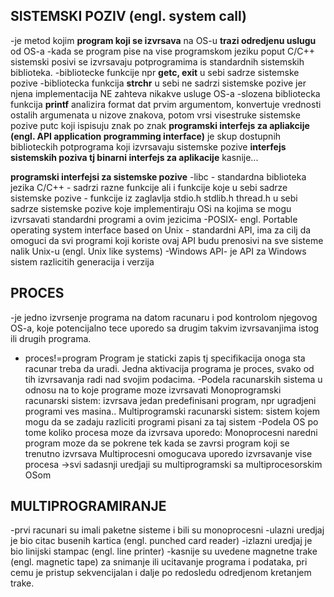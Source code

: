 ## SISTEMSKI POZIV (engl. system call)

-je metod kojim **program koji se izvrsava** na OS-u **trazi odredjenu uslugu** od OS-a
-kada se program pise na vise programskom jeziku poput C/C++ sistemski posivi se izvrsavaju potprogramima is standardnih sistemskih biblioteka.
-bibliotecke funkcije npr **getc, exit** u sebi sadrze sistemske pozive
-bibliotecka funkcija **strchr** u sebi ne sadrzi sistemske pozive jer njena implementacija NE zahteva nikakve usluge OS-a
-slozena bibliotecka funkcija **printf** analizira format dat prvim argumentom, konvertuje vrednosti ostalih argumenata u nizove znakova, potom vrsi visestruke sistemske pozive putc koji ispisuju znak po znak
**programski interfejs za apliakcije (engl. API application programming interface)** je skup dostupnih biblioteckih potprograma koji izvrsavaju sistemske pozive
**interfejs sistemskih poziva tj binarni interfejs za aplikacije** kasnije...

**programski interfejsi za sistemske pozive**
-libc - standardna biblioteka jezika C/C++ 
      - sadrzi razne funkcije ali i funkcije koje u sebi sadrze sistemske pozive 
      - funkcije iz zaglavlja stdio.h stdlib.h thread.h u sebi sadrze sistemske pozive koje implementiraju OSi na kojima se mogu izvrsavati standardni programi a ovim jezicima
-POSIX- engl. Portable operating system interface based on Unix 
      - standardni API, ima za cilj da omoguci da svi programi koji koriste ovaj API budu prenosivi na sve sisteme nalik Unix-u (engl. Unix like systems)
-Windows API- je API za Windows sistem razlicitih generacija i verzija


## PROCES
-je jedno izvrsenje programa na datom racunaru i pod kontrolom njegovog OS-a, koje potencijalno tece uporedo sa drugim takvim izvrsavanjima istog ili drugih programa.
- proces!=program
  Program je staticki zapis tj specifikacija onoga sta racunar treba da uradi.
  Jedna aktivacija programa je proces, svako od tih izvrsavanja radi nad svojim podacima.
-Podela racunarskih sistema u odnosu na to koje programe moze izvrsavati
  Monoprogramski racunarski sistem:
    izvrsava jedan predefinisani program, npr ugradjeni programi ves masina..
  Multiprogramski racunarski sistem:
    sistem kojem mogu da se zadaju razliciti programi pisani za taj sistem
  -Podela OS po tome koliko procesa moze da izvrsava uporedo:
    Monoprocesni
      naredni program moze da se pokrene tek kada se zavrsi program koji se trenutno izvrsava
    Multiprocesni
      omogucava uporedo izvrsavanje vise procesa
  ->svi sadasnji uredjaji su multiprogramski sa multiprocesorskim OSom

## MULTIPROGRAMIRANJE
-prvi racunari su imali paketne sisteme i bili su monoprocesni
-ulazni uredjaj je bio citac busenih kartica (engl. punched card reader)
-izlazni uredjaj je bio linijski stampac (engl. line printer)
-kasnije su uvedene magnetne trake (engl. magnetic tape) za snimanje ili ucitavanje programa i podataka, pri cemu je pristup sekvencijalan i dalje po redosledu odredjenom kretanjem trake.


